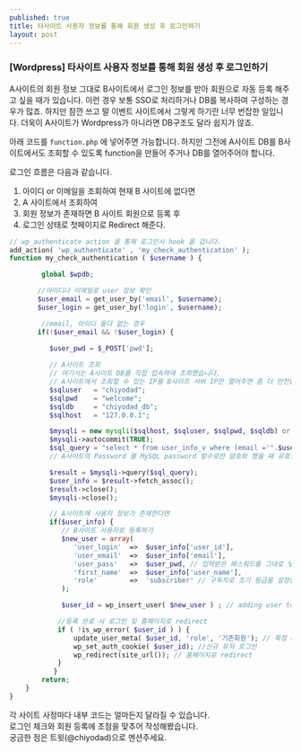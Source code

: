 ```yaml
---
published: true
title: 타사이트 사용자 정보를 통해 회원 생성 후 로그인하기
layout: post
---
```


### [Wordpress] 타사이트 사용자 정보를 통해 회원 생성 후 로그인하기 

A사이트의 회원 정보 그대로 B사이트에서 로그인 정보를 받아 회원으로 자동 등록 해주고 싶을 때가 있습니다. 이런 경우 보통 SSO로 처리하거나 DB를 복사하여 구성하는 경우가 많죠. 하지만 잠깐 쓰고 말 이벤트 사이트에서 그렇게 하기란 너무 번잡한 일입니다. 더욱이 A사이트가 Wordpress가 아니라면 DB구조도 달라 쉽지가 않죠.

아래 코드를 `function.php` 에 넣어주면 가능합니다.
하지만 그전에 A사이트 DB를 B사이트에서도 조회할 수 있도록 function을 만들어 주거나 DB를 열어주어야 합니다.

로그인 흐름은 다음과 같습니다.

1. 아이디 or 이메일을 조회하여 현재 B 사이트에 없다면
2. A 사이트에서 조회하여 
3. 회원 정보가 존재하면 B 사이트 회원으로 등록 후 
4. 로그인 상태로 첫페이지로 Redirect 해준다.

```php
// wp_authenticate action 을 통해 로그인시 hook 을 겁니다.
add_action( 'wp_authenticate' , 'my_check_authentication' );
function my_check_authentication ( $username ) {

        global $wpdb;

       //아이디나 이메일로 user 정보 확인
       $user_email = get_user_by('email', $username);
       $user_login = get_user_by('login', $username);

        //email, 아이디 둘다 없는 경우 
       if(!$user_email && !$user_login) {  
       
          $user_pwd = $_POST['pwd'];

          // A사이트 조회
          // 여기서는 A사이트 DB를 직접 접속하여 조회했습니다.
          // A사이트에서 조회할 수 있는 IP를 B사이트 서버 IP만 열어주면 좀 더 안전합니다.
          $sqluser   = "chiyodad";
          $sqlpwd    = "welcome";
          $sqldb     = "chiyodad_db";
          $sqlhost   = "127.0.0.1";

          $mysqli = new mysqli($sqlhost, $sqluser, $sqlpwd, $sqldb) or die("sql error.");
          $mysqli->autocommit(TRUE);
          $sql_query = "select * from user_info_v where (email ='".$username."' or user_id = '".$username."')  and user_pwd = password('".$user_pwd."') limit 1" ;
          // A사이트의 Password 를 MySQL password 함수로만 암호화 했을 때 유효합니다.

          $result = $mysqli->query($sql_query);
          $user_info = $result->fetch_assoc();
          $result->close();
          $mysqli->close();

          // A사이트에 사용자 정보가 존재한다면
          if($user_info) {   
             // B사이트 사용자로 등록하기
             $new_user = array(
                'user_login'  =>  $user_info['user_id'],
                'user_email'  =>  $user_info['email'],
                'user_pass'   =>  $user_pwd, // 입력받은 패스워드를 그대로 넣어줍니다.  
                'first_name'  =>  $user_info['user_name'], 
                'role'        =>  'subscriber' // 구독자로 초기 등급을 설정합니다.   
             );

             $user_id = wp_insert_user( $new_user ) ; // adding user to the database

            //등록 완료 시 로그인 및 홈페이지로 redirect
            if ( !is_wp_error( $user_id ) ) {                
                update_user_meta( $user_id, 'role', '기존회원'); // 특정 user_meta 값을 넣어주어야 할 때 
                wp_set_auth_cookie( $user_id); //신규 유저 로그인
                wp_redirect(site_url()); // 홈페이지로 redirect
            }
           }      
        return;
    }      
}
```

각 사이트 사정마다 내부 코드는 얼마든지 달라질 수 있습니다.  
로그인 체크와 회원 등록에 초점을 맞추어 작성해봤습니다.  
궁금한 점은 트윗(@chiyodad)으로 멘션주세요.
